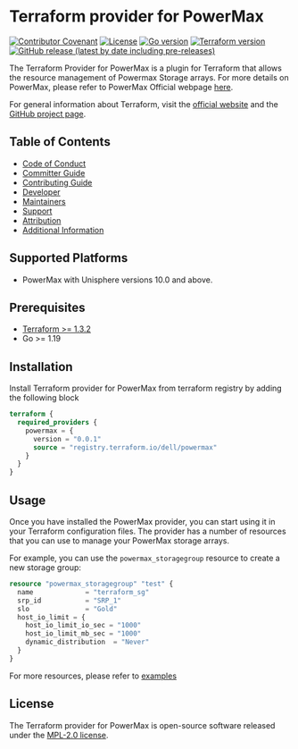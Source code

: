# Terraform provider for PowerMax

[![Contributor Covenant](https://img.shields.io/badge/Contributor%20Covenant-v2.1%20adopted-ff69b4.svg)](https://github.com/dell/terraform-provider-powermax/blob/main/about/CODE_OF_CONDUCT.md)
[![License](https://img.shields.io/github/license/dell/terraform-provider-powermax)](https://github.com/dell/terraform-provider-powermax/blob/main/LICENSE)
[![Go version](https://img.shields.io/badge/go-1.19+-blue.svg)](https://go.dev/dl/)
[![Terraform version](https://img.shields.io/badge/terraform-1.0+-blue.svg)](https://www.terraform.io/downloads)
[![GitHub release (latest by date including pre-releases)](https://img.shields.io/github/v/release/dell/terraform-provider-powermax?include_prereleases&label=latest&style=flat-square)](https://github.com/dell/terraform-provider-powermax/releases)


The Terraform Provider for PowerMax is a plugin for Terraform that allows the resource management of Powermax Storage arrays. For more details on PowerMax, please refer to PowerMax Official webpage [here][powermax-website].

For general information about Terraform, visit the [official website][tf-website] and the [GitHub project page][tf-github].

[tf-website]: https://terraform.io
[tf-github]: https://github.com/hashicorp/terraform
[powermax-website]: https://www.dell.com/en-in/dt/storage/powermax.htm?_gl=1*ji7vok*_ga*MTQ2NjY2MDI1Mi4xNjM0MTgzMzM3*_ga_1234567890*MTY2MDEwNzI4NC4xMC4wLjE2NjAxMDcyODQuMA..*_ga_5932KMEGPX*MTY2MDEwNzI4NC4xMC4wLjE2NjAxMDcyODQuNjA.&_ga=2.187158379.250612555.1660107285-1466660252.1634183337#tab0=0



## Table of Contents

* [Code of Conduct](about/CODE_OF_CONDUCT.md)
* [Committer Guide](about/COMMITTER_GUIDE.md)
* [Contributing Guide](about/CONTRIBUTING.md)
* [Developer](about/DEVELOPER.md)
* [Maintainers](about/MAINTAINERS.md)
* [Support](about/SUPPORT.md)
* [Attribution](about/ATTRIBUTION.md)
* [Additional Information](about/ADDITIONAL_INFORMATION.md)

## Supported Platforms
* PowerMax with Unisphere versions 10.0 and above.

## Prerequisites
* [Terraform >= 1.3.2](https://www.terraform.io)
* Go >= 1.19

## Installation
Install Terraform provider for PowerMax from terraform registry by adding the following block
```terraform
terraform {
  required_providers {
    powermax = { 
      version = "0.0.1"
      source = "registry.terraform.io/dell/powermax"
    }
  }
}
```


## Usage
Once you have installed the PowerMax provider, you can start using it in your Terraform configuration files. The provider has a number of resources that you can use to manage your PowerMax storage arrays.

For example, you can use the `powermax_storagegroup` resource to create a new storage group:
```terraform
resource "powermax_storagegroup" "test" {
  name             = "terraform_sg"
  srp_id           = "SRP_1"
  slo              = "Gold"
  host_io_limit = {
    host_io_limit_io_sec = "1000"
    host_io_limit_mb_sec = "1000"
    dynamic_distribution  = "Never"
  }
}
```
For more resources, please refer to [examples](examples/main.tf)

## License
The Terraform provider for PowerMax is open-source software released under the [MPL-2.0 license](https://www.mozilla.org/en-US/MPL/2.0/).
